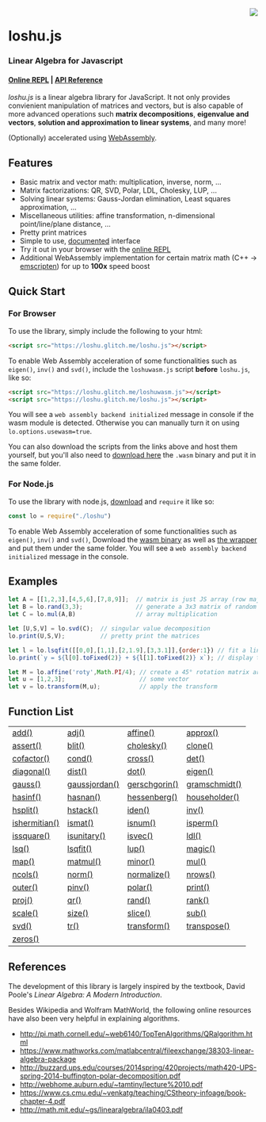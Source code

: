 <img src="https://cdn.glitch.com/4ccedd07-e2b9-4ccf-9add-44a186608f08%2Floshu-logo-small.png?v=1562646290711" align="right" />

# loshu.js 

### Linear Algebra for Javascript

#### [Online REPL](https://loshu.glitch.me) | [API Reference](https://loshu.glitch.me/apidoc.html)

*loshu.js* is a linear algebra library for JavaScript.
It not only provides convienient manipulation of matrices and vectors,
but is also capable of more advanced operations such **matrix decompositions**,
**eigenvalue and vectors**, **solution and approximation to linear systems**, and many more!

(Optionally) accelerated using [WebAssembly](https://webassembly.org/).

## Features

- Basic matrix and vector math: multiplication, inverse, norm, ...
- Matrix factorizations: QR, SVD, Polar, LDL, Cholesky, LUP, ...
- Solving linear systems: Gauss-Jordan elimination, Least squares approximation, ...
- Miscellaneous utilities: affine transformation, n-dimensional point/line/plane distance, ...
- Pretty print matrices
- Simple to use, [documented](https://loshu.glitch.me/apidoc.html#lsqfit) interface
- Try it out in your browser with the [online REPL](https://loshu.glitch.me)
- Additional WebAssembly implementation for certain matrix math (C++ → [emscripten](https://emscripten.org/)) for up to **100x** speed boost

## Quick Start

### For Browser

To use the library, simply include the following to your html:

```html
<script src="https://loshu.glitch.me/loshu.js"></script>
```

To enable Web Assembly acceleration of some functionalities such as `eigen()`, `inv()` and `svd()`, include the `loshuwasm.js` script **before** `loshu.js`, like so:

```html
<script src="https://loshu.glitch.me/loshuwasm.js"></script>
<script src="https://loshu.glitch.me/loshu.js"></script>
```

You will see a `web assembly backend initialized` message in console if the wasm module is detected. Otherwise you can manually turn it on using `lo.options.usewasm=true`.


You can also download the scripts from the links above and host them yourself, but you'll also need to [download here](https://loshu.glitch.me/loshuwasm.wasm) the `.wasm` binary and put it in the same folder.

### For Node.js

To use the library with node.js, [download](https://loshu.glitch.me/loshu.js) and `require` it like so:

```javascript
const lo = require("./loshu")
```

To enable Web Assembly acceleration of some functionalities such as `eigen()`, `inv()` and `svd()`, Download the [wasm binary](https://loshu.glitch.me/loshuwasm.wasm) 
as well as [the wrapper](https://loshu.glitch.me/loshuwasm.js) and put them under the same folder. You will see a `web assembly backend initialized` message in the console.

## Examples

```javascript
let A = [[1,2,3],[4,5,6],[7,8,9]];  // matrix is just JS array (row major)
let B = lo.rand(3,3);               // generate a 3x3 matrix of random values
let C = lo.mul(A,B)                 // array multiplication

let [U,S,V] = lo.svd(C);  // singular value decomposition
lo.print(U,S,V);          // pretty print the matrices

let l = lo.lsqfit([[0,0],[1,1],[2,1.9],[3,3.1]],{order:1}) // fit a line to data points
lo.print(`y = ${l[0].toFixed(2)} + ${l[1].toFixed(2)} x`); // display the line equation

let M = lo.affine('roty',Math.PI/4); // create a 45° rotation matrix around y axis
let u = [1,2,3];                     // some vector
let v = lo.transform(M,u);           // apply the transform

```

## Function List

| | | | |
|-|-|-|-|
|[add()](https://loshu.glitch.me/apidoc.html#add)|[adj()](https://loshu.glitch.me/apidoc.html#adj)|[affine()](https://loshu.glitch.me/apidoc.html#affine)|[approx()](https://loshu.glitch.me/apidoc.html#approx)|
|[assert()](https://loshu.glitch.me/apidoc.html#assert)|[blit()](https://loshu.glitch.me/apidoc.html#blit)|[cholesky()](https://loshu.glitch.me/apidoc.html#cholesky)|[clone()](https://loshu.glitch.me/apidoc.html#clone)|
|[cofactor()](https://loshu.glitch.me/apidoc.html#cofactor)|[cond()](https://loshu.glitch.me/apidoc.html#cond)|[cross()](https://loshu.glitch.me/apidoc.html#cross)|[det()](https://loshu.glitch.me/apidoc.html#det)|
|[diagonal()](https://loshu.glitch.me/apidoc.html#diagonal)|[dist()](https://loshu.glitch.me/apidoc.html#dist)|[dot()](https://loshu.glitch.me/apidoc.html#dot)|[eigen()](https://loshu.glitch.me/apidoc.html#eigen)|
|[gauss()](https://loshu.glitch.me/apidoc.html#gauss)|[gaussjordan()](https://loshu.glitch.me/apidoc.html#gaussjordan)|[gerschgorin()](https://loshu.glitch.me/apidoc.html#gerschgorin)|[gramschmidt()](https://loshu.glitch.me/apidoc.html#gramschmidt)|
|[hasinf()](https://loshu.glitch.me/apidoc.html#hasinf)|[hasnan()](https://loshu.glitch.me/apidoc.html#hasnan)|[hessenberg()](https://loshu.glitch.me/apidoc.html#hessenberg)|[householder()](https://loshu.glitch.me/apidoc.html#householder)|
|[hsplit()](https://loshu.glitch.me/apidoc.html#hsplit)|[hstack()](https://loshu.glitch.me/apidoc.html#hstack)|[iden()](https://loshu.glitch.me/apidoc.html#iden)|[inv()](https://loshu.glitch.me/apidoc.html#inv)|
|[ishermitian()](https://loshu.glitch.me/apidoc.html#ishermitian)|[ismat()](https://loshu.glitch.me/apidoc.html#ismat)|[isnum()](https://loshu.glitch.me/apidoc.html#isnum)|[isperm()](https://loshu.glitch.me/apidoc.html#isperm)|
|[issquare()](https://loshu.glitch.me/apidoc.html#issquare)|[isunitary()](https://loshu.glitch.me/apidoc.html#isunitary)|[isvec()](https://loshu.glitch.me/apidoc.html#isvec)|[ldl()](https://loshu.glitch.me/apidoc.html#ldl)|
|[lsq()](https://loshu.glitch.me/apidoc.html#lsq)|[lsqfit()](https://loshu.glitch.me/apidoc.html#lsqfit)|[lup()](https://loshu.glitch.me/apidoc.html#lup)|[magic()](https://loshu.glitch.me/apidoc.html#magic)|
|[map()](https://loshu.glitch.me/apidoc.html#map)|[matmul()](https://loshu.glitch.me/apidoc.html#matmul)|[minor()](https://loshu.glitch.me/apidoc.html#minor)|[mul()](https://loshu.glitch.me/apidoc.html#mul)|
|[ncols()](https://loshu.glitch.me/apidoc.html#ncols)|[norm()](https://loshu.glitch.me/apidoc.html#norm)|[normalize()](https://loshu.glitch.me/apidoc.html#normalize)|[nrows()](https://loshu.glitch.me/apidoc.html#nrows)|
|[outer()](https://loshu.glitch.me/apidoc.html#outer)|[pinv()](https://loshu.glitch.me/apidoc.html#pinv)|[polar()](https://loshu.glitch.me/apidoc.html#polar)|[print()](https://loshu.glitch.me/apidoc.html#print)|
|[proj()](https://loshu.glitch.me/apidoc.html#proj)|[qr()](https://loshu.glitch.me/apidoc.html#qr)|[rand()](https://loshu.glitch.me/apidoc.html#rand)|[rank()](https://loshu.glitch.me/apidoc.html#rank)|
|[scale()](https://loshu.glitch.me/apidoc.html#scale)|[size()](https://loshu.glitch.me/apidoc.html#size)|[slice()](https://loshu.glitch.me/apidoc.html#slice)|[sub()](https://loshu.glitch.me/apidoc.html#sub)|
|[svd()](https://loshu.glitch.me/apidoc.html#svd)|[tr()](https://loshu.glitch.me/apidoc.html#tr)|[transform()](https://loshu.glitch.me/apidoc.html#transform)|[transpose()](https://loshu.glitch.me/apidoc.html#transpose)|
|[zeros()](https://loshu.glitch.me/apidoc.html#zeros)|

## References

The development of this library is largely inspired by the textbook, David Poole's *Linear Algebra: A Modern Introduction*.

Besides Wikipedia and Wolfram MathWorld, the following online resources have also been very helpful in explaining algorithms.

- http://pi.math.cornell.edu/~web6140/TopTenAlgorithms/QRalgorithm.html
- https://www.mathworks.com/matlabcentral/fileexchange/38303-linear-algebra-package
- http://buzzard.ups.edu/courses/2014spring/420projects/math420-UPS-spring-2014-buffington-polar-decomposition.pdf
- http://webhome.auburn.edu/~tamtiny/lecture%2010.pdf
- https://www.cs.cmu.edu/~venkatg/teaching/CStheory-infoage/book-chapter-4.pdf
- http://math.mit.edu/~gs/linearalgebra/ila0403.pdf
